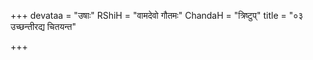 +++
devataa = "उषाः"
RShiH = "वामदेवो गौतमः"
ChandaH = "त्रिष्टुप्"
title = "०३ उच्छन्तीरद्य चितयन्त"

+++
